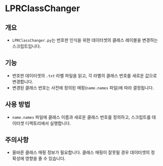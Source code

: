 # LPRClassChanger

## 개요
- `LPRClassChanger.py`는 번호판 인식을 위한 데이터셋의 클래스 레이블을 변경하는 스크립트입니다.

## 기능
- 번호판 데이터셋의 `.txt` 라벨 파일을 읽고, 각 라벨의 클래스 번호를 새로운 값으로 변경합니다.
- 변경된 클래스 번호는 사전에 정의된 매핑(`name.names` 파일)에 따라 결정됩니다.

## 사용 방법
- `name.names` 파일에 클래스 이름과 새로운 클래스 번호를 정의하고, 스크립트를 데이터셋 디렉토리에서 실행합니다.

## 주의사항
- 올바른 클래스 매핑 정보가 필요합니다. 클래스 매핑이 잘못될 경우 데이터셋의 정확성에 영향을 줄 수 있습니다.
